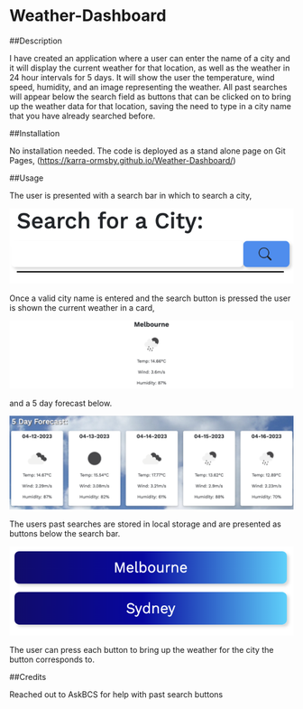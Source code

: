 # Weather-Dashboard

##Description

I have created an application where a user can enter the name of a city and it will display the current weather for that location, as well as the weather in 24 hour intervals for 5 days. It will show the user the temperature, wind speed, humidity, and an image representing the weather. 
All past searches will appear below the search field as buttons that can be clicked on to bring up the weather data for that location, saving the need to type in a city name that you have already searched before.

##Installation

No installation needed. The code is deployed as a stand alone page on Git Pages, (https://karra-ormsby.github.io/Weather-Dashboard/)

##Usage

The user is presented with a search bar in which to search a city,

![search bar](./assets/images/Search%20bar.png)

Once a valid city name is entered and the search button is pressed the user is shown the current weather in a card,

![current weather](./assets/images/Current%20weather.png)

and a 5 day forecast below.

![5 day forecast](./assets/images/5%20day%20forecast.png)

The users past searches are stored in local storage and are presented as buttons below the search bar.

![past searches](./assets/images/past%20search%20buttons.png)

The user can press each button to bring up the weather for the city the button corresponds to. 

##Credits


Reached out to AskBCS for help with past search buttons
